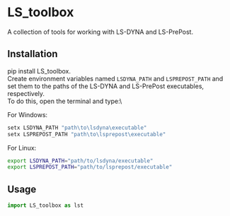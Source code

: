 # LS_toolbox
A collection of tools for working with LS-DYNA and LS-PrePost.

## Installation
pip install LS_toolbox.\
Create environment variables named `LSDYNA_PATH` and `LSPREPOST_PATH` and set them to the paths of the LS-DYNA and LS-PrePost executables, respectively.\
To do this, open the terminal and type:\

For Windows:
```bash
setx LSDYNA_PATH "path\to\lsdyna\executable"
setx LSPREPOST_PATH "path\to\lsprepost\executable"
```
For Linux:
```bash
export LSDYNA_PATH="path/to/lsdyna/executable"
export LSPREPOST_PATH="path/to/lsprepost/executable"
```

## Usage
```python
import LS_toolbox as lst
```